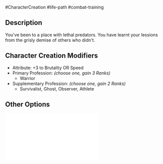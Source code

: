 #CharacterCreation #life-path #combat-training
## Description
You've been to a place with lethal predators. You have learnt your lessions from the grisly demise of others who didn't.

## Character Creation Modifiers
- Attribute: +3 to Brutality OR Speed 
- Primary Profession: _(choose one, gain 3 Ranks)_
	- Warrior
- Supplementary Profession: _(choose one, gain 2 Ranks)_
	- Survivalist, Ghost, Observer, Athlete
## Other Options
![](</LifePath/CombatTraining/List of Combat Trainings.md>)